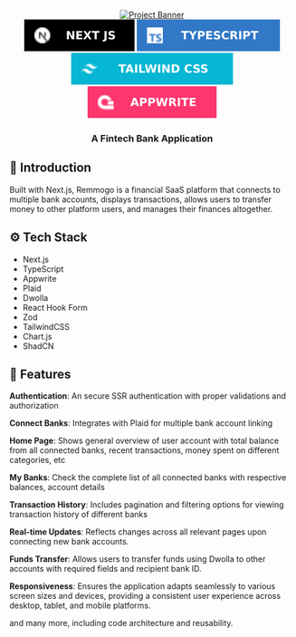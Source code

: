 
<div align="center">
  <br />
    <a href="#" target="_blank">
      <img src="/public/banner.png" alt="Project Banner">
    </a>
  <br />
  
  <div>
    <img src="/public/Nextjs.svg" alt="nextjs" />
    <img src="/public/typescript.svg" alt="typescript" />
    <img src="/public/tailwind.svg" alt="tailwindcss" />
    <img src="/public/appwrite.svg" alt="appwrite" />
  </div>

  <h3 align="center">A Fintech Bank Application</h3>
</div>


## <a name="introduction">🤖 Introduction</a>

Built with Next.js, Remmogo is a financial SaaS platform that connects to multiple bank accounts, displays transactions, allows users to transfer money to other platform users, and manages their finances altogether. 


## <a name="tech-stack">⚙️ Tech Stack</a>

- Next.js
- TypeScript
- Appwrite
- Plaid
- Dwolla
- React Hook Form
- Zod
- TailwindCSS
- Chart.js
- ShadCN


## <a name="features">🔋 Features</a>

**Authentication**: An secure SSR authentication with proper validations and authorization

**Connect Banks**: Integrates with Plaid for multiple bank account linking

**Home Page**: Shows general overview of user account with total balance from all connected banks, recent transactions, money spent on different categories, etc

**My Banks**: Check the complete list of all connected banks with respective balances, account details

**Transaction History**: Includes pagination and filtering options for viewing transaction history of different banks

**Real-time Updates**: Reflects changes across all relevant pages upon connecting new bank accounts.

**Funds Transfer**: Allows users to transfer funds using Dwolla to other accounts with required fields and recipient bank ID.

**Responsiveness**: Ensures the application adapts seamlessly to various screen sizes and devices, providing a consistent user experience across desktop, tablet, and mobile platforms.

and many more, including code architecture and reusability.








